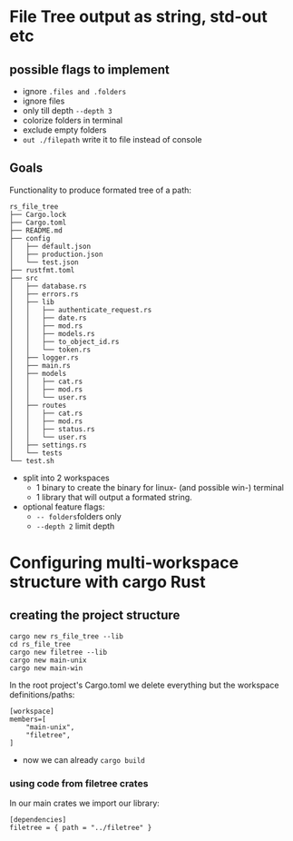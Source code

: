 # File Tree output as string, std-out etc

## possible flags to implement
- ignore `.files and .folders`
- ignore files
- only till depth `--depth 3`
- colorize folders in terminal
- exclude empty folders
- `out ./filepath` write it to file instead of console

## Goals
Functionality to produce formated tree of a path:
```
rs_file_tree
├── Cargo.lock
├── Cargo.toml
├── README.md
├── config
│   ├── default.json
│   ├── production.json
│   └── test.json
├── rustfmt.toml
├── src
│   ├── database.rs
│   ├── errors.rs
│   ├── lib
│   │   ├── authenticate_request.rs
│   │   ├── date.rs
│   │   ├── mod.rs
│   │   ├── models.rs
│   │   ├── to_object_id.rs
│   │   └── token.rs
│   ├── logger.rs
│   ├── main.rs
│   ├── models
│   │   ├── cat.rs
│   │   ├── mod.rs
│   │   └── user.rs
│   ├── routes
│   │   ├── cat.rs
│   │   ├── mod.rs
│   │   ├── status.rs
│   │   └── user.rs
│   ├── settings.rs
│   └── tests
└── test.sh
```

- split into 2 workspaces 
    - 1 binary to create the binary for linux- (and possible win-) terminal
    - 1 library that will output a formated string.
- optional feature flags:
    - `-- folders`folders only
    - `--depth 2` limit depth


# Configuring multi-workspace structure with cargo Rust
## creating the project structure
```
cargo new rs_file_tree --lib
cd rs_file_tree
cargo new filetree --lib
cargo new main-unix
cargo new main-win
```
In the root project's Cargo.toml we delete everything but the workspace definitions/paths:
```
[workspace]
members=[
    "main-unix",
    "filetree",
]
```
- now we can already `cargo build`
### using code from filetree crates
In our main crates we import our library:
```
[dependencies]
filetree = { path = "../filetree" }
```